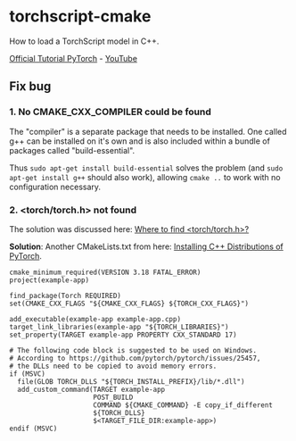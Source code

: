 # torchscript-cmake
How to load a TorchScript model in C++.

[Official Tutorial PyTorch](https://pytorch.org/tutorials/advanced/cpp_export.html#step-1-converting-your-pytorch-model-to-torch-script) - [YouTube](https://www.youtube.com/watch?v=RFq8HweBjHA&list=PLZAGo22la5t4UWx37MQDpXPFX3rTOGO3k)

## Fix bug
### 1. No CMAKE_CXX_COMPILER could be found

The "compiler" is a separate package that needs to be installed. One called g++ can be installed on it's own and is also included within a bundle of packages called "build-essential".

Thus ```sudo apt-get install build-essential``` solves the problem (and ```sudo apt-get install g++``` should also work), allowing ```cmake ..``` to work with no configuration necessary.

### 2. <torch/torch.h> not found

The solution was discussed here: [Where to find <torch/torch.h>?](https://discuss.pytorch.org/t/where-to-find-torch-torch-h/59908)

**Solution**: Another CMakeLists.txt from here: [Installing C++ Distributions of PyTorch](https://pytorch.org/cppdocs/installing.html).

```
cmake_minimum_required(VERSION 3.18 FATAL_ERROR)
project(example-app)

find_package(Torch REQUIRED)
set(CMAKE_CXX_FLAGS "${CMAKE_CXX_FLAGS} ${TORCH_CXX_FLAGS}")

add_executable(example-app example-app.cpp)
target_link_libraries(example-app "${TORCH_LIBRARIES}")
set_property(TARGET example-app PROPERTY CXX_STANDARD 17)

# The following code block is suggested to be used on Windows.
# According to https://github.com/pytorch/pytorch/issues/25457,
# the DLLs need to be copied to avoid memory errors.
if (MSVC)
  file(GLOB TORCH_DLLS "${TORCH_INSTALL_PREFIX}/lib/*.dll")
  add_custom_command(TARGET example-app
                     POST_BUILD
                     COMMAND ${CMAKE_COMMAND} -E copy_if_different
                     ${TORCH_DLLS}
                     $<TARGET_FILE_DIR:example-app>)
endif (MSVC)
```
